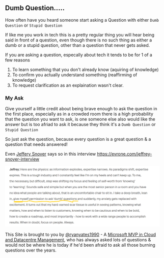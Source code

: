 ## Dumb Question..... 

How often have you heard someone start asking a Question with either `Dumb Question` or `Stupid Question`

If like me you work in tech this is a pretty regular thing you will hear being said in front of a question, 
even though there is no such thing as either a dumb or a stupid question, other than a question that never gets asked.

If you are asking a question, especally about tech it tends to be for 1 of a few reasons

1. To learn something that you don't already know (aquiring of knowledge)
2. To confirm you actually understand something (reaffirming of knowledge)
3. To request clarification as an explaination wasn't clear.

### My Ask

Give yourself a little credit about being brave enough to ask the question in the first place, especially as in a crowded 
room there is a high probability that the question you want to ask, is one someone else also would like the answer but is too afriad to ask 
it because they think it's a `Dumb Question` or `Stupid Question`

So just ask the question, because every question is a great question & a question that needs answered!


Even [Jeffery Snover](https://twitter.com/jsnover/) says so in this interview https://evrone.com/jeffrey-snover-interview

![Permission to ask "dumb" questions](/Snover-DumbQuestion.png)




This Site is brought to you by [@ryanyates1990](https://twitter.com/ryanyates1990) - A [Microsoft MVP in Cloud and Datacentre Management](https://mvp.microsoft.com/en-us/publicprofile/5001821?fullname=ryan%20%20yates), who has always asked lots of questions & would not be where he is today if he'd been afraid to ask all those burning questions over the years.    
